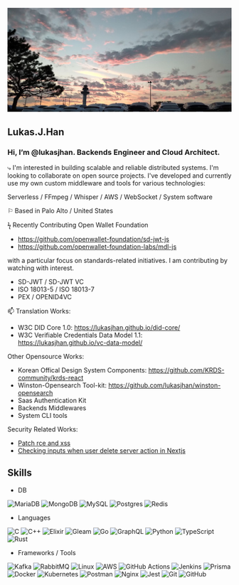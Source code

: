 <p align="center">
  <img src="./gimpo.png" alt="">
</p>

## Lukas.J.Han

### Hi, I’m @lukasjhan. Backends Engineer and Cloud Architect.

⤷ I'm interested in building scalable and reliable distributed systems. I'm looking to collaborate on open source projects.
I've developed and currently use my own custom middleware and tools for various technologies:

Serverless / FFmpeg / Whisper / AWS / WebSocket / System software

⚐ Based in Palo Alto / United States

ϟ Recently Contributing Open Wallet Foundation

- https://github.com/openwallet-foundation/sd-jwt-js
- https://github.com/openwallet-foundation-labs/mdl-js

with a particular focus on standards-related initiatives. I am contributing by watching with interest.

- SD-JWT / SD-JWT VC
- ISO 18013-5 / ISO 18013-7
- PEX / OPENID4VC

📫 Translation Works:

- W3C DID Core 1.0: https://lukasjhan.github.io/did-core/
- W3C Verifiable Credentials Data Model 1.1: https://lukasjhan.github.io/vc-data-model/

Other Opensource Works:

- Korean Offical Design System Components: https://github.com/KRDS-community/krds-react
- Winston-Opensearch Tool-kit: https://github.com/lukasjhan/winston-opensearch
- Saas Authentication Kit
- Backends Middlewares
- System CLI tools

Security Related Works:

- [Patch rce and xss](https://github.com/ethan-james-miller/user-management-system/pull/1)
- [Checking inputs when user delete server action in Nextjs](https://github.com/cutie-sookyung/nextjs-user/pull/1)

## Skills

- DB

![MariaDB](https://img.shields.io/badge/MariaDB-003545?style=for-the-badge&logo=mariadb&logoColor=white)
![MongoDB](https://img.shields.io/badge/MongoDB-%234ea94b.svg?style=for-the-badge&logo=mongodb&logoColor=white)
![MySQL](https://img.shields.io/badge/mysql-%2300f.svg?style=for-the-badge&logo=mysql&logoColor=white)
![Postgres](https://img.shields.io/badge/postgres-%23316192.svg?style=for-the-badge&logo=postgresql&logoColor=white)
![Redis](https://img.shields.io/badge/redis-%23DD0031.svg?style=for-the-badge&logo=redis&logoColor=white)

- Languages

![C](https://img.shields.io/badge/c-%2300599C.svg?style=for-the-badge&logo=c&logoColor=white)
![C++](https://img.shields.io/badge/c++-%2300599C.svg?style=for-the-badge&logo=c%2B%2B&logoColor=white)
![Elixir](https://img.shields.io/badge/elixir-%234B275F.svg?style=for-the-badge&logo=elixir&logoColor=white)
![Gleam](https://img.shields.io/badge/gleam-be81e3.svg?style=for-the-badge&logo=gleam&logoColor=white)
![Go](https://img.shields.io/badge/go-%2300ADD8.svg?style=for-the-badge&logo=go&logoColor=white)
![GraphQL](https://img.shields.io/badge/-GraphQL-E10098?style=for-the-badge&logo=graphql&logoColor=white)
![Python](https://img.shields.io/badge/python-3670A0?style=for-the-badge&logo=python&logoColor=ffdd54)
![TypeScript](https://img.shields.io/badge/typescript-%23007ACC.svg?style=for-the-badge&logo=typescript&logoColor=white)
![Rust](https://img.shields.io/badge/rust-%23000000.svg?style=for-the-badge&logo=rust&logoColor=white)

- Frameworks / Tools

![Kafka](https://img.shields.io/badge/Kafka-231F20?style=for-the-badge&logo=kafka&logoColor=white)
![RabbitMQ](https://img.shields.io/badge/RabbitMQ-FF6600?style=for-the-badge&logo=rabbitmq&logoColor=white)
![Linux](https://img.shields.io/badge/Linux-FCC624?style=for-the-badge&logo=linux&logoColor=black)
![AWS](https://img.shields.io/badge/AWS-%23FF9900.svg?style=for-the-badge&logo=amazon-aws&logoColor=white)
![GitHub Actions](https://img.shields.io/badge/github%20actions-%232671E5.svg?style=for-the-badge&logo=githubactions&logoColor=white)
![Jenkins](https://img.shields.io/badge/jenkins-%232C5263.svg?style=for-the-badge&logo=jenkins&logoColor=white)
![Prisma](https://img.shields.io/badge/Prisma-3982CE?style=for-the-badge&logo=Prisma&logoColor=white)
![Docker](https://img.shields.io/badge/docker-%230db7ed.svg?style=for-the-badge&logo=docker&logoColor=white)
![Kubernetes](https://img.shields.io/badge/kubernetes-%23326ce5.svg?style=for-the-badge&logo=kubernetes&logoColor=white)
![Postman](https://img.shields.io/badge/Postman-FF6C37?style=for-the-badge&logo=postman&logoColor=white)
![Nginx](https://img.shields.io/badge/nginx-%23009639.svg?style=for-the-badge&logo=nginx&logoColor=white)
![Jest](https://img.shields.io/badge/-jest-%23C21325?style=for-the-badge&logo=jest&logoColor=white)
![Git](https://img.shields.io/badge/git-%23F05033.svg?style=for-the-badge&logo=git&logoColor=white)
![GitHub](https://img.shields.io/badge/github-%23121011.svg?style=for-the-badge&logo=github&logoColor=white)
